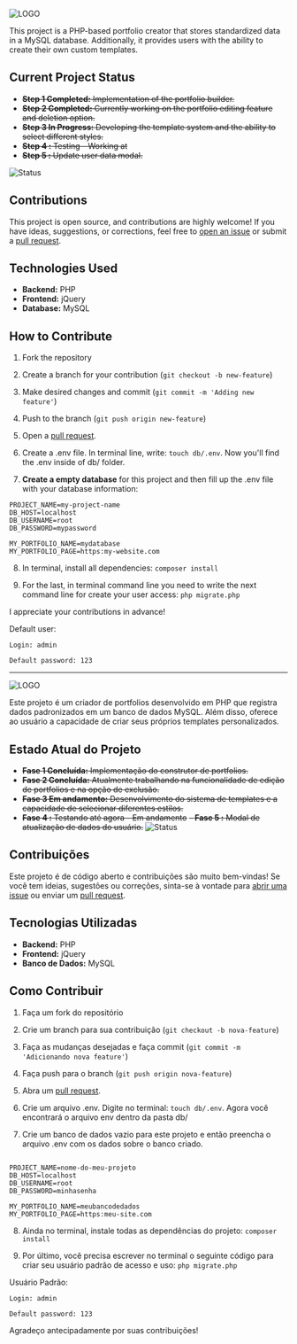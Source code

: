 ![LOGO](https://raw.githubusercontent.com/abdalazard/PortfolioCreator/main/icon/icon.png)

This project is a PHP-based portfolio creator that stores standardized data in a MySQL database. Additionally, it provides users with the ability to create their own custom templates.

## Current Project Status

- ~~**Step 1 Completed:** Implementation of the portfolio builder.~~
- ~~**Step 2 Completed:** Currently working on the portfolio editing feature and deletion option.~~
- ~~**Step 3 In Progress:** Developing the template system and the ability to select different styles.~~
- ~~**Step 4 :** Testing - Working at~~
- ~~**Step 5 :** Update user data modal.~~

![Status](http://img.shields.io/static/v1?label=STEP%206%20-%20CREATE%20A%20DOCUMENTATION%20AND%20PUBLISH%20IT%20&message=WORKING%20ON%20IT&color=GREEN&style=for-the-badge)




## Contributions

This project is open source, and contributions are highly welcome! If you have ideas, suggestions, or corrections, feel free to [open an issue](https://github.com/abdalazard/PortfolioCreator/issues/new) or submit a [pull request](https://github.com/abdalazard/PortfolioCreator/compare).

## Technologies Used

- **Backend:** PHP
- **Frontend:** jQuery
- **Database:** MySQL

## How to Contribute

1. Fork the repository
2. Create a branch for your contribution (`git checkout -b new-feature`)
3. Make desired changes and commit (`git commit -m 'Adding new feature'`)
4. Push to the branch (`git push origin new-feature`)
5. Open a [pull request]((https://github.com/abdalazard/PortfolioCreator/compare)).

6. Create a .env file. In terminal line, write: ```touch db/.env```.  Now you'll find the .env inside of db/ folder.

7. **Create a empty database** for this project and then fill up the .env file with your database information:
```
PROJECT_NAME=my-project-name
DB_HOST=localhost
DB_USERNAME=root
DB_PASSWORD=mypassword

MY_PORTFOLIO_NAME=mydatabase
MY_PORTFOLIO_PAGE=https:my-website.com
```

8. In terminal, install all dependencies: ```composer install```

9. For the last, in terminal command line you need to write the next command line for create your user access: ```php migrate.php```

I appreciate your contributions in advance!




Default user:
```
Login: admin

Default password: 123
```
-------------------------------------------------------------------------------------------------------------------------------------------------------------------------------------

![LOGO](https://raw.githubusercontent.com/abdalazard/PortfolioCreator/main/icon/icon.png)

Este projeto é um criador de portfolios desenvolvido em PHP que registra dados padronizados em um banco de dados MySQL. Além disso, oferece ao usuário a capacidade de criar seus próprios templates personalizados.

## Estado Atual do Projeto

- ~~**Fase 1 Concluída:** Implementação do construtor de portfolios.~~
- ~~**Fase 2 Concluída:** Atualmente trabalhando na funcionalidade de edição de portfolios e na opção de exclusão.~~
- ~~**Fase 3 Em andamento:** Desenvolvimento do sistema de templates e a capacidade de selecionar diferentes estilos.~~
- ~~**Fase 4 :** Testando até agora - Em andamento~~
~~- **Fase 5 :** Modal de atualização de dados do usuário.~~
![Status](http://img.shields.io/static/v1?label=FASE%206%20-%20DOCUMENTAR%20E%20PUBLICAR&message=EM%20ANDAMENTO&color=GREEN&style=for-the-badge)


## Contribuições

Este projeto é de código aberto e contribuições são muito bem-vindas! Se você tem ideias, sugestões ou correções, sinta-se à vontade para [abrir uma issue](https://github.com/abdalazard/PortfolioCreator/issues/new) ou enviar um [pull request](https://github.com/abdalazard/PortfolioCreator/compare).

## Tecnologias Utilizadas

- **Backend:** PHP
- **Frontend:** jQuery
- **Banco de Dados:** MySQL

## Como Contribuir

1. Faça um fork do repositório
2. Crie um branch para sua contribuição (`git checkout -b nova-feature`)
3. Faça as mudanças desejadas e faça commit (`git commit -m 'Adicionando nova feature'`)
4. Faça push para o branch (`git push origin nova-feature`)
5. Abra um [pull request](https://github.com/abdalazard/PortfolioCreator/compare).

6. Crie um arquivo .env. Digite no terminal: ```touch db/.env```. Agora você encontrará o arquivo env dentro da pasta db/

7. Crie um banco de dados vazio para este projeto e então preencha o arquivo .env com os dados sobre o banco criado.
```

PROJECT_NAME=nome-do-meu-projeto
DB_HOST=localhost
DB_USERNAME=root
DB_PASSWORD=minhasenha

MY_PORTFOLIO_NAME=meubancodedados
MY_PORTFOLIO_PAGE=https:meu-site.com

```

8. Ainda no terminal, instale todas as dependências do projeto: ```composer install```

9. Por último, você precisa escrever no terminal o seguinte código para criar seu usuário padrão de acesso e uso: ```php migrate.php```


Usuário Padrão:
```
Login: admin

Default password: 123
```
Agradeço antecipadamente por suas contribuições!

